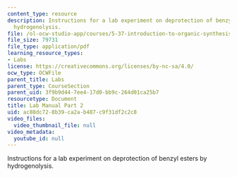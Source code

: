 ```yaml
---
content_type: resource
description: Instructions for a lab experiment on deprotection of benzyl esters by
  hydrogenolysis.
file: /ol-ocw-studio-app/courses/5-37-introduction-to-organic-synthesis-laboratory-spring-2009/ac88dc728b39ca2ab487c9f31df2c2c8_MIT5_37s09_lab01_part2.pdf
file_size: 79731
file_type: application/pdf
learning_resource_types:
- Labs
license: https://creativecommons.org/licenses/by-nc-sa/4.0/
ocw_type: OCWFile
parent_title: Labs
parent_type: CourseSection
parent_uid: 3f9b9d44-7ee4-17d0-bb9c-264d01ca25b7
resourcetype: Document
title: Lab Manual Part 2
uid: ac88dc72-8b39-ca2a-b487-c9f31df2c2c8
video_files:
  video_thumbnail_file: null
video_metadata:
  youtube_id: null
---
```

Instructions for a lab experiment on deprotection of benzyl esters by hydrogenolysis.